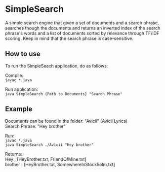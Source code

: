 # SimpleSearch
A simple search engine that given a set of documents and a search phrase, searches though the documents and returns an inverted index of the search phrase's words and a list of documents sorted by relevance through TF/IDF scoring. Keep in mind that the search phrase is case-sensitive.

## How to use
To run the SimpleSeach application, do as follows:  

Compile:  
`javac *.java` 

Run application:  
`java SimpleSearch {Path to Documents} "Search Phrase"`

## Example  
Documents can be found in the folder: "Avicii"  (Avicii Lyrics)  
Search Phrase: "Hey brother"  

Run:  
`javac *.java`  
`java SimpleSearch ./Avicii "Hey brother"`  

Returns:  
Hey : [HeyBrother.txt, FriendOfMine.txt]  
brother : [HeyBrother.txt, SomewhereInStockholm.txt]
